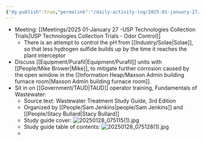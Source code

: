 ```yaml
---
{"dg-publish":true,"permalink":"/daily-activity-log/2025-01-january-27/","noteIcon":"","created":"2025-05-20T09:18:15.428-05:00"}
---
```


- Meeting: [[Meetings/2025 01-January 27 -USP Technologies Collection Trials\|USP Technologies Collection Trials - Odor Control]]
	- There is an attempt to control the pH from [[Industry/Solae\|Solae]], so that less hydrogen sulfide builds up by the time it reaches the plant interceptor
- Discuss [[Equipment/Purafil\|Equipment/Purafil]] units with [[People/Mike Brower\|Mike]], to mitigate further corrosion caused by the open window in the [[Information Heap/Maxson Admin building furnace room\|Maxson Admin building furnace room]].
- Sit in on [[Government/TAUD\|TAUD]] operator training, Fundamentals of Wastewater:
	- Source text: Wastewater Treatment Study Guide, 3rd Edition
	- Organized by [[People/Sam Jenkins\|people/Sam Jenkins]] and [[People/Stacy Bullard\|Stacy Bullard]]
	- Study guide cover: ![20250128_075115(1).jpg](/img/user/20250128_075115(1).jpg)
	- Study guide table of contents: ![20250128_075128(1).jpg](/img/user/20250128_075128(1).jpg)
	- 
